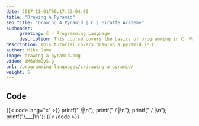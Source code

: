 ```yaml
---
date: 2017-11-01T00:17:33-04:00
title: "Drawing A Pyramid"
seo_title: "Drawing A Pyramid | C | Giraffe Academy"
subheader:
     greeting: C - Programming Language
     description: This course covers the basics of programming in C. Work your way through the videos and we'll teach you everything you need to know to start your programming journey!
description: This tutorial covers drawing a pyramid in C.
author: Mike Dane
image: drawing-a-pyramid.png
video: iM6WdmDyS-g
url: /programming-languages/c/drawing-a-pyramid/
weight: 5
---
```


## Code

{{< code lang="c" >}}
printf("   /|\n");
printf("  / |\n");
printf(" /  |\n");
printf("/___|\n");
{{< /code >}}